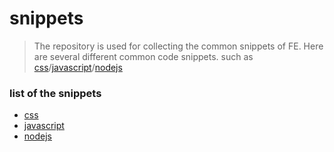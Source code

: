 # snippets
>The repository is used for collecting the common snippets of FE. Here are several different common code snippets. such as [css](https://github.com/seeyou404/snippets/blob/master/css.md)/[javascript](https://github.com/seeyou404/snippets/blob/master/javascript.md)/[nodejs](https://github.com/seeyou404/snippets/blob/master/nodejs.md)

### list of the snippets
* [css](https://github.com/seeyou404/snippets/blob/master/css.md)
* [javascript](https://github.com/seeyou404/snippets/blob/master/javascript.md)
* [nodejs](https://github.com/seeyou404/snippets/blob/master/nodejs.md)
